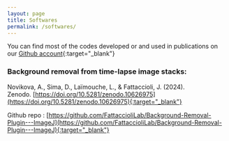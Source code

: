 ```yaml
---
layout: page
title: Softwares
permalink: /softwares/
---
```


You can find most of the codes developed or and used in publications on our [Github account](https://github.com/fattacciolilab){:target="_blank"}


### Background removal from time-lapse image stacks: 

Novikova, A., Sima, D., Laïmouche, L., & Fattaccioli, J. (2024). \
Zenodo. [https://doi.org/10.5281/zenodo.10626975](https://doi.org/10.5281/zenodo.10626975){:target="_blank"}

Github repo : [https://github.com/FattaccioliLab/Background-Removal-Plugin---ImageJ](https://github.com/FattaccioliLab/Background-Removal-Plugin---ImageJ){:target="_blank"}
